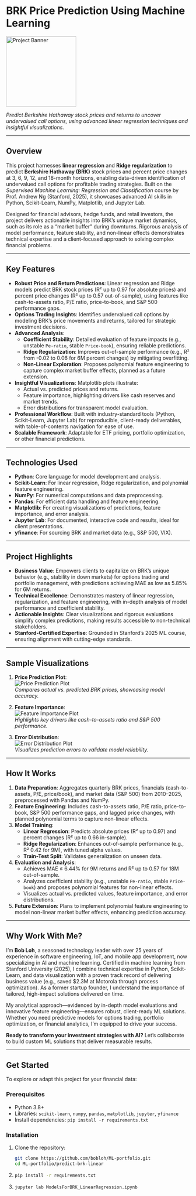 # BRK Price Prediction Using Machine Learning

<!-- ![Project Banner](images/ml-stock-price.jpg)-->
<img src="images/ml-stock-price.jpg" alt="Project Banner" height="192">


*Predict Berkshire Hathaway stock prices and returns to uncover undervalued call options, using advanced linear regression techniques and insightful visualizations.*

---

## Overview

This project harnesses **linear regression** and **Ridge regularization** to predict **Berkshire Hathaway (BRK)** stock prices and percent price changes at 3, 6, 9, 12, and 18-month horizons, enabling data-driven identification of undervalued call options for profitable trading strategies. Built on the *Supervised Machine Learning: Regression and Classification* course by Prof. Andrew Ng (Stanford, 2025), it showcases advanced AI skills in Python, Scikit-Learn, NumPy, Matplotlib, and Jupyter Lab.

Designed for financial advisors, hedge funds, and retail investors, the project delivers actionable insights into BRK’s unique market dynamics, such as its role as a “market buffer” during downturns. Rigorous analysis of model performance, feature stability, and non-linear effects demonstrates technical expertise and a client-focused approach to solving complex financial problems.

---

## Key Features

- **Robust Price and Return Predictions**: Linear regression and Ridge models predict BRK stock prices (R² up to 0.97 for absolute prices) and percent price changes (R² up to 0.57 out-of-sample), using features like cash-to-assets ratio, P/E ratio, price-to-book, and S&P 500 performance gaps.
- **Options Trading Insights**: Identifies undervalued call options by modeling BRK’s price movements and returns, tailored for strategic investment decisions.
- **Advanced Analysis**:
  - **Coefficient Stability**: Detailed evaluation of feature impacts (e.g., unstable `Pe-ratio`, stable `Price-book`), ensuring reliable predictions.
  - **Ridge Regularization**: Improves out-of-sample performance (e.g., R² from -0.02 to 0.06 for 6M percent changes) by mitigating overfitting.
  - **Non-Linear Exploration**: Proposes polynomial feature engineering to capture complex market buffer effects, planned as a future extension.
- **Insightful Visualizations**: Matplotlib plots illustrate:
  - Actual vs. predicted prices and returns.
  - Feature importance, highlighting drivers like cash reserves and market trends.
  - Error distributions for transparent model evaluation.
- **Professional Workflow**: Built with industry-standard tools (Python, Scikit-Learn, Jupyter Lab) for reproducible, client-ready deliverables, with table-of-contents navigation for ease of use.
- **Scalable Framework**: Adaptable for ETF pricing, portfolio optimization, or other financial predictions.

---

## Technologies Used

- **Python**: Core language for model development and analysis.
- **Scikit-Learn**: For linear regression, Ridge regularization, and polynomial feature engineering.
- **NumPy**: For numerical computations and data preprocessing.
- **Pandas**: For efficient data handling and feature engineering.
- **Matplotlib**: For creating visualizations of predictions, feature importance, and error analysis.
- **Jupyter Lab**: For documented, interactive code and results, ideal for client presentations.
- **yfinance**: For sourcing BRK and market data (e.g., S&P 500, VIX).

---

## Project Highlights

- **Business Value**: Empowers clients to capitalize on BRK’s unique behavior (e.g., stability in down markets) for options trading and portfolio management, with predictions achieving MAE as low as 5.85% for 6M returns.
- **Technical Excellence**: Demonstrates mastery of linear regression, regularization, and feature engineering, with in-depth analysis of model performance and coefficient stability.
- **Actionable Insights**: Clear visualizations and rigorous evaluations simplify complex predictions, making results accessible to non-technical stakeholders.
- **Stanford-Certified Expertise**: Grounded in Stanford’s 2025 ML course, ensuring alignment with cutting-edge standards.

---

## Sample Visualizations

1. **Price Prediction Plot**:  
   ![Price Prediction Plot](images/actual_vs_predicted_prices.png)  
   *Compares actual vs. predicted BRK prices, showcasing model accuracy.*

2. **Feature Importance**:  
   ![Feature Importance Plot](images/feature_importance_plot.png)  
   *Highlights key drivers like cash-to-assets ratio and S&P 500 performance.*

3. **Error Distribution**:  
   ![Error Distribution Plot](images/error_distribution.png)  
   *Visualizes prediction errors to validate model reliability.*

---

## How It Works

1. **Data Preparation**: Aggregates quarterly BRK prices, financials (cash-to-assets, P/E, price/book), and market data (S&P 500) from 2010–2025, preprocessed with Pandas and NumPy.
2. **Feature Engineering**: Includes cash-to-assets ratio, P/E ratio, price-to-book, S&P 500 performance gaps, and lagged price changes, with planned polynomial terms to capture non-linear effects.
3. **Model Training**:
   - **Linear Regression**: Predicts absolute prices (R² up to 0.97) and percent changes (R² up to 0.66 in-sample).
   - **Ridge Regularization**: Enhances out-of-sample performance (e.g., R² 0.42 for 9M), with tuned alpha values.
   - **Train-Test Split**: Validates generalization on unseen data.
4. **Evaluation and Analysis**:
   - Achieves MAE ≤ 6.44% for 9M returns and R² up to 0.57 for 18M out-of-sample.
   - Analyzes coefficient stability (e.g., unstable `Pe-ratio`, stable `Price-book`) and proposes polynomial features for non-linear effects.
   - Visualizes actual vs. predicted values, feature importance, and error distributions.
5. **Future Extension**: Plans to implement polynomial feature engineering to model non-linear market buffer effects, enhancing prediction accuracy.

---

## Why Work With Me?

I’m **Bob Loh**, a seasoned technology leader with over 25 years of experience in software engineering, IoT, and mobile app development, now specializing in AI and machine learning. Certified in machine learning from Stanford University (2025), I combine technical expertise in Python, Scikit-Learn, and data visualization with a proven track record of delivering business value (e.g., saved $2.3M at Motorola through process optimization). As a former startup founder, I understand the importance of tailored, high-impact solutions delivered on time.

My analytical approach—evidenced by in-depth model evaluations and innovative feature engineering—ensures robust, client-ready ML solutions. Whether you need predictive models for options trading, portfolio optimization, or financial analytics, I’m equipped to drive your success.

**Ready to transform your investment strategies with AI?** Let’s collaborate to build custom ML solutions that deliver measurable results.

---

## Get Started

To explore or adapt this project for your financial data:

### Prerequisites
- Python 3.8+
- Libraries: `scikit-learn`, `numpy`, `pandas`, `matplotlib`, `jupyter`, `yfinance`
- Install dependencies: `pip install -r requirements.txt`

### Installation
1. Clone the repository:
   ```bash
   git clone https://github.com/bobloh/ML-portfolio.git
   cd ML-portfolio/predict-brk-linear

2. ```bash
   pip install -r requirements.txt
3. ```bash
   jupyter lab ModelsForBRK_LinearRegression.ipynb   
